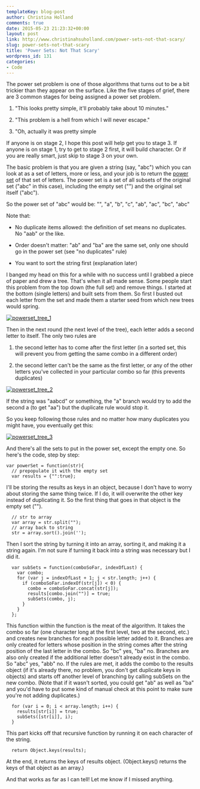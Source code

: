 ```yaml
---
templateKey: blog-post
author: Christina Holland
comments: true
date: 2015-05-23 21:23:32+00:00
layout: post
link: http://www.christinahsuholland.com/power-sets-not-that-scary/
slug: power-sets-not-that-scary
title: 'Power Sets: Not That Scary'
wordpress_id: 131
categories:
- Code
---
```



The power set problem is one of those algorithms that turns out to be a bit trickier than they appear on the surface. Like the five stages of grief, there are 3 common stages for being assigned a power set problem.



	
  1. "This looks pretty simple, it'll probably take about 10 minutes."

	
  2. "This problem is a hell from which I will never escape."

	
  3. "Oh, actually it was pretty simple


If anyone is on stage 2, I hope this post will help get you to stage 3. If anyone is on stage 1, try to get to stage 2 first, it will build character. Or if you are really smart, just skip to stage 3 on your own.

The basic problem is that you are given a string (say, "abc") which you can look at as a set of letters, more or less, and your job is to return the [power set](http://en.wikipedia.org/wiki/Power_set) of that set of letters. The power set is a set of all subsets of the original set ("abc" in this case), including the empty set ("") and the original set itself ("abc").

So the power set of "abc" would be:
"", "a", "b", "c", "ab", "ac", "bc", "abc"

Note that:



	
  * No duplicate items allowed: the definition of set means no duplicates. No "aab" or the like.

	
  * Order doesn't matter: "ab" and "ba" are the same set, only one should go in the power set (see "no duplicates" rule)

	
  * You want to sort the string first (explanation later)


I banged my head on this for a while with no success until I grabbed a piece of paper and drew a tree. That's when it all made sense. Some people start this problem from the top down (the full set) and remove things. I started at the bottom (single letters) and built sets from them. So first I busted out each letter from the set and made them a starter seed from which new trees would spring.

[![powerset_tree_1](/img/2015/05/powerset_tree_1.png)](/img/2015/05/powerset_tree_1.png)

Then in the next round (the next level of the tree), each letter adds a second letter to itself. The only two rules are



	
  1. the second letter has to come after the first letter (in a sorted set, this will prevent you from getting the same combo in a different order)

	
  2. the second letter can't be the same as the first letter, or any of the other letters you've collected in your particular combo so far (this prevents duplicates)


[![powerset_tree_2](/img/2015/05/powerset_tree_2.png)](/img/2015/05/powerset_tree_2.png)

If the string was "aabcd" or something, the "a" branch would try to add the second a (to get "aa") but the duplicate rule would stop it.

So you keep following those rules and no matter how many duplicates you might have, you eventually get this:

[![powerset_tree_3](/img/2015/05/powerset_tree_3.png)](/img/2015/05/powerset_tree_3.png)

And there's all the sets to put in the power set, except the empty one.  So here's the code, step by step:


    
    var powerSet = function(str){
      // prepopulate it with the empty set
      var results = {"":true};
    



I'll be storing the results as keys in an object, because I don't have to worry about storing the same thing twice.  If I do, it will overwrite the other key instead of duplicating it.  So the first thing that goes in that object is the empty set ("").


    
    
      // str to array
      var array = str.split("");
      // array back to string
      str = array.sort().join('');
    



Then I sort the string by turning it into an array, sorting it, and making it a string again.  I'm not sure if turning it back into a string was necessary but I did it.


    
    
      var subSets = function(comboSoFar, indexOfLast) {
        var combo;
        for (var j = indexOfLast + 1; j < str.length; j++) {
          if (comboSoFar.indexOf(str[j]) < 0) {
            combo = comboSoFar.concat(str[j]);
            results[combo.join("")] = true;
            subSets(combo, j);
          }
        }
      };
    



This function within the function is the meat of the algorithm.  It takes the combo so far (one character long at the first level, two at the second, etc.) and creates new branches for each possible letter added to it.  Branches are only created for letters whose position in the string comes after the string position of the last letter in the combo.  So "bc" yes, "ba" no.  Branches are also only created if the additional letter doesn't already exist in the combo.  So "abc" yes, "abb" no.  If the rules are met, it adds the combo to the results object (if it's already there, no problem, you don't get duplicate keys in objects) and starts off another level of branching by calling subSets on the new combo.  (Note that if it wasn't sorted, you could get "ab" as well as "ba" and you'd have to put some kind of manual check at this point to make sure you're not adding duplicates.)


    
    
      for (var i = 0; i < array.length; i++) {
        results[str[i]] = true;
        subSets([str[i]], i);
      }
    



This part kicks off that recursive function by running it on each character of the string.


    
    
      return Object.keys(results);
    



At the end, it returns the keys of results object.  (Object.keys() returns the keys of that object as an array.)

And that works as far as I can tell!  Let me know if I missed anything.
